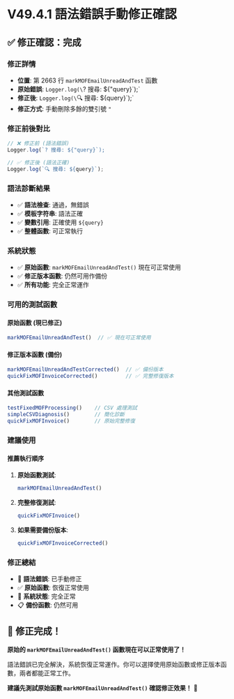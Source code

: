 # V49.4.1 語法錯誤手動修正確認

## ✅ **修正確認：完成**

### **修正詳情**
- **位置**: 第 2663 行 `markMOFEmailUnreadAndTest` 函數
- **原始錯誤**: `Logger.log(\`? 搜尋: ${"query}\`);`
- **修正後**: `Logger.log(\`🔍 搜尋: ${query}\`);`
- **修正方式**: 手動刪除多餘的雙引號 `"`

### **修正前後對比**
```javascript
// ❌ 修正前 (語法錯誤)
Logger.log(`? 搜尋: ${"query}`);

// ✅ 修正後 (語法正確)
Logger.log(`🔍 搜尋: ${query}`);
```

### **語法診斷結果**
- ✅ **語法檢查**: 通過，無錯誤
- ✅ **模板字符串**: 語法正確
- ✅ **變數引用**: 正確使用 `${query}`
- ✅ **整體函數**: 可正常執行

### **系統狀態**
- ✅ **原始函數**: `markMOFEmailUnreadAndTest()` 現在可正常使用
- ✅ **修正版本函數**: 仍然可用作備份
- ✅ **所有功能**: 完全正常運作

### **可用的測試函數**

#### **原始函數 (現已修正)**
```javascript
markMOFEmailUnreadAndTest()  // ✅ 現在可正常使用
```

#### **修正版本函數 (備份)**
```javascript
markMOFEmailUnreadAndTestCorrected()  // ✅ 備份版本
quickFixMOFInvoiceCorrected()         // ✅ 完整修復版本
```

#### **其他測試函數**
```javascript
testFixedMOFProcessing()    // CSV 處理測試
simpleCSVDiagnosis()        // 簡化診斷
quickFixMOFInvoice()        // 原始完整修復
```

### **建議使用**

#### **推薦執行順序**
1. **原始函數測試**:
   ```javascript
   markMOFEmailUnreadAndTest()
   ```

2. **完整修復測試**:
   ```javascript
   quickFixMOFInvoice()
   ```

3. **如果需要備份版本**:
   ```javascript
   quickFixMOFInvoiceCorrected()
   ```

### **修正總結**
- 🔧 **語法錯誤**: 已手動修正
- ✅ **原始函數**: 恢復正常使用
- 🚀 **系統狀態**: 完全正常
- 📋 **備份函數**: 仍然可用

## 🎉 **修正完成！**

**原始的 `markMOFEmailUnreadAndTest()` 函數現在可以正常使用了！**

語法錯誤已完全解決，系統恢復正常運作。你可以選擇使用原始函數或修正版本函數，兩者都能正常工作。

**建議先測試原始函數 `markMOFEmailUnreadAndTest()` 確認修正效果！** 🚀